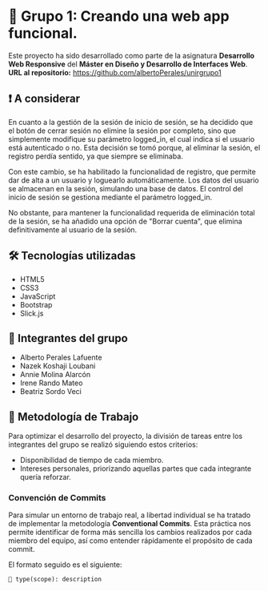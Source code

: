 # 🚀 Grupo 1: Creando una web app funcional.

Este proyecto ha sido desarrollado como parte de la asignatura **Desarrollo Web Responsive** del **Máster en Diseño y Desarrollo de Interfaces Web**.
**URL al repositorio:** https://github.com/albertoPerales/unirgrupo1

## ❗ A considerar

En cuanto a la gestión de la sesión de inicio de sesión, se ha decidido que el botón de cerrar sesión no elimine la sesión por completo, sino que simplemente modifique su parámetro logged_in, el cual indica si el usuario está autenticado o no. Esta decisión se tomó porque, al eliminar la sesión, el registro perdía sentido, ya que siempre se eliminaba.

Con este cambio, se ha habilitado la funcionalidad de registro, que permite dar de alta a un usuario y loguearlo automáticamente. Los datos del usuario se almacenan en la sesión, simulando una base de datos. El control del inicio de sesión se gestiona mediante el parámetro logged_in.

No obstante, para mantener la funcionalidad requerida de eliminación total de la sesión, se ha añadido una opción de "Borrar cuenta", que elimina definitivamente al usuario de la sesión.

## 🛠️ Tecnologías utilizadas

- HTML5
- CSS3
- JavaScript
- Bootstrap
- Slick.js

## 👥 Integrantes del grupo

- Alberto Perales Lafuente
- Nazek Koshaji Loubani
- Annie Molina Alarcón
- Irene Rando Mateo
- Beatriz Sordo Veci

## 📌 Metodología de Trabajo

Para optimizar el desarrollo del proyecto, la división de tareas entre los integrantes del grupo se realizó siguiendo estos criterios:

- Disponibilidad de tiempo de cada miembro.
- Intereses personales, priorizando aquellas partes que cada integrante quería reforzar.

### Convención de Commits

Para simular un entorno de trabajo real, a libertad individual se ha tratado de implementar la metodología **Conventional Commits**. Esta práctica nos permite identificar de forma más sencilla los cambios realizados por cada miembro del equipo, así como entender rápidamente el propósito de cada commit.

El formato seguido es el siguiente:

```plaintext
🔹 type(scope): description
```
